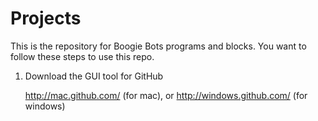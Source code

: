 Projects
========

This is the repository for Boogie Bots programs and blocks. You want to follow these steps to use this repo.

1. Download the GUI tool for GitHub

    http://mac.github.com/ (for mac), or
    http://windows.github.com/ (for windows) 
